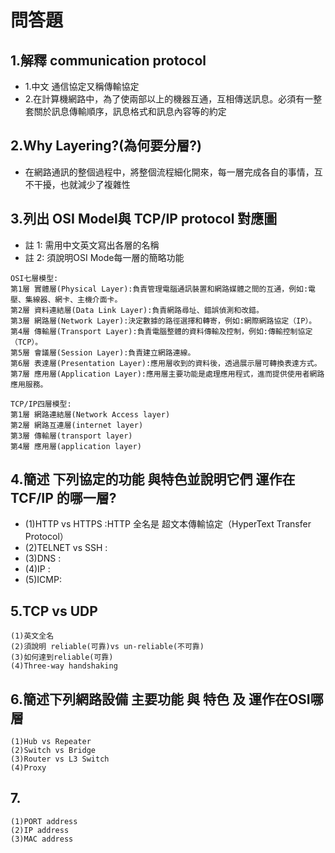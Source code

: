 # 問答題
## 1.解釋 communication protocol
- 1.中文 通信協定又稱傳輸協定 
- 2.在計算機網路中，為了使兩部以上的機器互通，互相傳送訊息。必須有一整套關於訊息傳輸順序，訊息格式和訊息內容等的約定
## 2.Why Layering?(為何要分層?)

- 在網路通訊的整個過程中，將整個流程細化開來，每一層完成各自的事情，互不干擾，也就減少了複雜性



## 3.列出 OSI Model與 TCP/IP protocol 對應圖
-   註 1: 需用中文英文寫出各層的名稱
-   註 2: 須說明OSI Mode每一層的簡略功能 
```
OSI七層模型:
第1層 實體層(Physical Layer):負責管理電腦通訊裝置和網路媒體之間的互通，例如:電壓、集線器、網卡、主機介面卡。
第2層 資料連結層(Data Link Layer):負責網路尋址、錯誤偵測和改錯。
第3層 網路層(Network Layer):決定數據的路徑選擇和轉寄，例如:網際網路協定（IP）。
第4層 傳輸層(Transport Layer):負責電腦整體的資料傳輸及控制，例如:傳輸控制協定（TCP）。
第5層 會議層(Session Layer):負責建立網路連線。
第6層 表達層(Presentation Layer):應用層收到的資料後，透過展示層可轉換表達方式。
第7層 應用層(Application Layer):應用層主要功能是處理應用程式，進而提供使用者網路應用服務。
```
```
TCP/IP四層模型:
第1層 網路連結層(Network Access layer)
第2層 網路互連層(internet layer)
第3層 傳輸層(transport layer)
第4層 應用層(application layer)   
```
## 4.簡述 下列協定的功能 與特色並說明它們 運作在 TCF/IP 的哪一層?

- (1)HTTP vs HTTPS :HTTP 全名是 超文本傳輸協定（HyperText Transfer Protocol）
- (2)TELNET vs SSH :
- (3)DNS :
- (4)IP :
- (5)ICMP:

## 5.TCP vs UDP
```
(1)英文全名
(2)須說明 reliable(可靠)vs un-reliable(不可靠)
(3)如何達到reliable(可靠)
(4)Three-way handshaking
```
## 6.簡述下列網路設備 主要功能 與 特色 及 運作在OSI哪層
```
(1)Hub vs Repeater
(2)Switch vs Bridge
(3)Router vs L3 Switch
(4)Proxy
```
## 7.
```
(1)PORT address
(2)IP address
(3)MAC address


